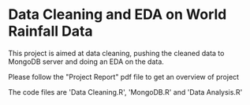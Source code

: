 # Data Cleaning and EDA on World Rainfall Data

This project is aimed at data cleaning, pushing the cleaned data to MongoDB server and doing an EDA on the data.

Please follow the "Project Report" pdf file to get an overview of project

The code files are 'Data Cleaning.R', 'MongoDB.R' and 'Data Analysis.R'
